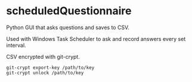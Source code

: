 # scheduledQuestionnaire

Python GUI that asks questions and saves to CSV.

Used with Windows Task Scheduler to ask and record answers every set interval.
 
 
 
CSV encrypted with git-crypt.

```
git-crypt export-key /path/to/key 
git-crypt unlock /path/to/key


```
